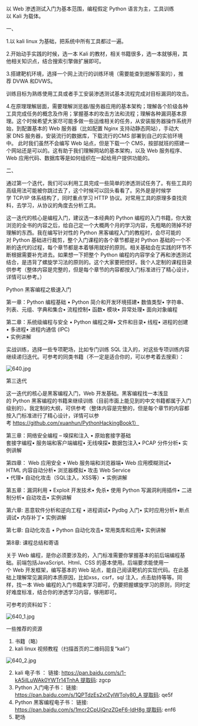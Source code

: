 以 Web 渗透测试入门为基本范围，编程假定 Python 语言为主，工具训练以 Kali 为载体。

一、

1.以 kali linux 为基础，把系统中所有工具都过一遍。

2.开始动手实践的时候，选一本 Kali 的教材，相关书籍很多，选一本就够用，其他相关知识点，结合搜索引擎做扩展即可。

3.搭建靶机环境，选择一个网上流行的训练环境（需要能查到题解答案的），推荐 DVWA 和DVWS。

训练目标为熟练使用工具或者手工安装渗透测试基本流程完成对目标漏洞的攻击。

4.在原理理解层面，需要理解浏览器/服务器应用的基本架构；理解各个阶级各种工具完成任务的概念及作用；掌握基本的攻击方法和流程；理解各种漏洞基本原理。这个时候希望大家尽可能多做一些运维相关的任务，从安装服务器操作系统开始，到配置基本的 Web 服务器（比如配置 Nginx 支持动静态网站），手动大家 DNS 服务器，安装流行的数据库，下载流行的CMS 部署到自己的实验环境中。 此时我们虽然不会编写 Web 站点，但是下载一个 CMS，按部就班的搭建一个网站还是可以的。这有助于我们理解网站的基本架构，以及 Web 服务程序、Web 应用代码、数据库等是如何组织在一起给用户提供功能的。

二、

通过第一个迭代，我们可以利用工具完成一些简单的渗透测试任务了。有些工具的高级用法可能被你跳过去了，这个时候可以回头看看了。另外是是时候学学 TCP/IP 体系结构了，同时重点学习 HTTP 协议。对常用工具的原理多查找资料，去学习，从协议的角度去分析工具。

这一迭代的核心是编程入门，建议选一本经典的 Python 编程的入门书籍，你大致浏览的全书的内容之后，给自己定一个大概两个月的学习内容，先粗略的筛掉不好理解的东西。我在编写针对性的 Python 黑客编程入门的教程时，会尽可能的对 Python 基础进行裁剪，整个入门课程的各个章节都是对 Python 基础的一个不断的迭代的过程，每个章节都是本着够用就好的原则。相关基础会在实践的环节不断根据需要补充进去。如果想一下把整个 Python 编程的内容学全了再和渗透测试结合，是违背了螺旋学习法的原则的。这个大家要把控好。我个人定制的课程目录供参考（整体内容是完整的，但是每个章节的内容都按入门标准进行了精心设计，详情可以参考。）

Python 黑客编程之极速入门

第一章：Python 编程基础 • Python 简介和开发环境搭建• 数值类型• 字符串、列表、元组、字典和集合• 流程控制• 函数• 模块• 异常处理• 面向对象编程

第二章：系统级编程与安全 • Python 编程之禅• 文件和目录• 线程• 进程的创建• 多进程• 进程内通信 (IPC)  
• 实例讲解

实战训练，选择一些专项靶场，比如专门训练 SQL 注入的，对这些专项训练内容继续递归迭代。可参考的同类书籍（不一定是适合你的，可以参考着去搜索）：

![640.jpg](blob:capacitor://localhost/d0034124-9952-43d4-b7ec-c48bf2c15d90)

第三迭代

这一迭代的核心是黑客编程入门，Web 开发基础。黑客编程找一本浅显的 Python 黑客编程的书籍来继续训练（目前市面上能见到的中文书籍都属于入门级别的）。我定制的大纲，可供参考（整体内容是完整的，但是每个章节的内容都按入门标准进行了精心设计，详情可以参考 https://github.com/xuanhun/PythonHackingBook1）

第三章：网络安全编程 – 嗅探和注入 • 原始套接字基础  
套接字编程• 服务端和客户端编程• 无线嗅探• 数据包注入• PCAP 分件分析• 实例讲解

第四章： Web 应用安全 • Web 服务端和浏览器端• Web 应用模糊测试• HTML 内容自动分析• 浏览器模拟• 攻击 Web Service  
• 代理• 自动化攻击（SQL注入，XSS等）• 实例讲解

第五章：漏洞利用 • Exploit 开发技术• 免杀• 使用 Python 写漏洞利用插件• 二进制分析• 自动攻击• 实例讲解

第六章: 恶意软件分析和逆向工程 • 进程调试• Pydbg 入门• 实时应用分析• 断点调试• 内存补丁• 实例讲解

第七章: 自动化攻击 • Python 自动化攻击• 常用类库和应用• 实例讲解

第8章: 课程总结和寄语

关于 Web 编程，是你必须要涉及的，入门标准需要你掌握基本的前后端编程基础。前端包括JavaScript、Html、CSS 的基本使用。后端要求能使用一个 Web 开发框架，编写基本的 Web 站点，能自己阅读靶机的实现代码。在此基础上理解常见漏洞的本质原因，比如xss，csrf，sql 注入，点击劫持等等。同样，找一本 Web 编程的入门书籍来学习即可，仍要把握螺旋学习的原则，同时定好难度标准，结合你的渗透学习内容，够用即可。

可参考的资料如下：

![640_1.jpg](blob:capacitor://localhost/3e0ecf08-54dc-465d-8000-43546af36159)

一些推荐的资源

1. 书籍（略）
2. kali linux 视频教程（扫描首页的二维码回复“kali”）  
    

![640_2.jpg](blob:capacitor://localhost/b912f9cd-9207-480f-a512-74a8d05be19d)

2. kali 电子书 ： 链接: https://pan.baidu.com/s/1-kA5iILuWAk0YWTr14TnhA 提取码: zgcp
3. Python 入门电子书： 链接: https://pan.baidu.com/s/1QPTdzEs2xtZylWToly80_A 提取码: qe5f
4. Python 黑客编程电子书： 链接: https://pan.baidu.com/s/1mcr2CpUiQnzZGeF6-ldH8g 提取码: enf6
5. 靶场
